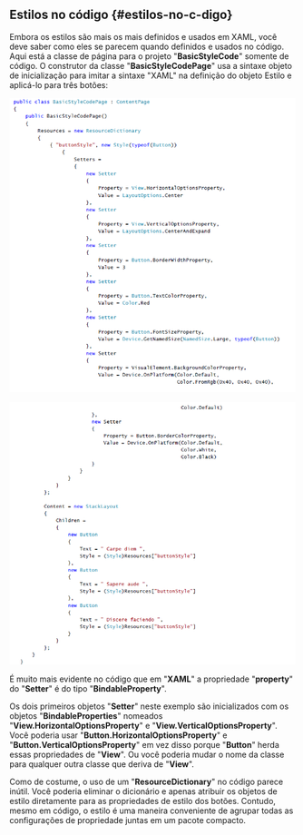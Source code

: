 ## Estilos no código {#estilos-no-c-digo}

Embora os estilos são mais os mais definidos e usados em XAML, você deve saber como eles se parecem quando definidos e usados no código. Aqui está a classe de página para o projeto "**BasicStyleCode**" somente de código. O construtor da classe "**BasicStyleCodePage**" usa a sintaxe objeto de inicialização para imitar a sintaxe "XAML" na definição do objeto Estilo e aplicá-lo para três botões:

![](/assets/12-16-EstiloNoCodigo.png)

![](/assets/12-16-EstiloNoCodiogo1.png)



É muito mais evidente no código que em "**XAML**" a propriedade "**property**" do "**Setter**" é do tipo "**BindableProperty**".

Os dois primeiros objetos "**Setter**" neste exemplo são inicializados com os objetos "**BindableProperties**" nomeados "**View.HorizontalOptionsProperty**" e "**View.VerticalOptionsProperty**". Você poderia usar "**Button.HorizontalOptionsProperty**" e "**Button.VerticalOptionsProperty**" em vez disso porque "**Button**" herda essas propriedades de "**View**". Ou você poderia mudar o nome da classe para qualquer outra classe que deriva de "**View**".

Como de costume, o uso de um "**ResourceDictionary**" no código parece inútil. Você poderia eliminar o dicionário e apenas atribuir os objetos de estilo diretamente para as propriedades de estilo dos botões. Contudo, mesmo em código, o estilo é uma maneira conveniente de agrupar todas as configurações de propriedade juntas em um pacote compacto.

